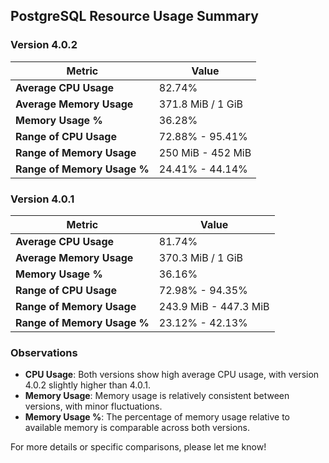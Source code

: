 ## PostgreSQL Resource Usage Summary

### Version 4.0.2

| Metric                  | Value                   |
|-------------------------|-------------------------|
| **Average CPU Usage**   | 82.74%                  |
| **Average Memory Usage**| 371.8 MiB / 1 GiB       |
| **Memory Usage %**      | 36.28%                  |
| **Range of CPU Usage**  | 72.88% - 95.41%         |
| **Range of Memory Usage**| 250 MiB - 452 MiB       |
| **Range of Memory Usage %**| 24.41% - 44.14%       |

### Version 4.0.1

| Metric                  | Value                   |
|-------------------------|-------------------------|
| **Average CPU Usage**   | 81.74%                  |
| **Average Memory Usage**| 370.3 MiB / 1 GiB       |
| **Memory Usage %**      | 36.16%                  |
| **Range of CPU Usage**  | 72.98% - 94.35%         |
| **Range of Memory Usage**| 243.9 MiB - 447.3 MiB   |
| **Range of Memory Usage %**| 23.12% - 42.13%       |

### Observations

- **CPU Usage**: Both versions show high average CPU usage, with version 4.0.2 slightly higher than 4.0.1.
- **Memory Usage**: Memory usage is relatively consistent between versions, with minor fluctuations.
- **Memory Usage %**: The percentage of memory usage relative to available memory is comparable across both versions.

For more details or specific comparisons, please let me know!
